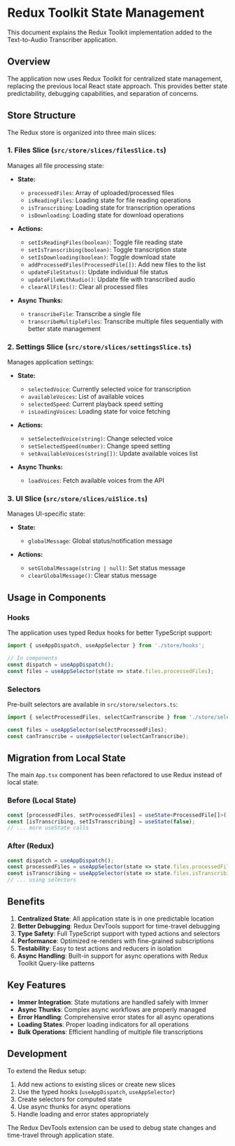 # Redux Toolkit State Management

This document explains the Redux Toolkit implementation added to the Text-to-Audio Transcriber application.

## Overview

The application now uses Redux Toolkit for centralized state management, replacing the previous local React state approach. This provides better state predictability, debugging capabilities, and separation of concerns.

## Store Structure

The Redux store is organized into three main slices:

### 1. Files Slice (`src/store/slices/filesSlice.ts`)

Manages all file processing state:

- **State:**
  - `processedFiles`: Array of uploaded/processed files
  - `isReadingFiles`: Loading state for file reading operations
  - `isTranscribing`: Loading state for transcription operations
  - `isDownloading`: Loading state for download operations

- **Actions:**
  - `setIsReadingFiles(boolean)`: Toggle file reading state
  - `setIsTranscribing(boolean)`: Toggle transcription state
  - `setIsDownloading(boolean)`: Toggle download state
  - `addProcessedFiles(ProcessedFile[])`: Add new files to the list
  - `updateFileStatus()`: Update individual file status
  - `updateFileWithAudio()`: Update file with transcribed audio
  - `clearAllFiles()`: Clear all processed files

- **Async Thunks:**
  - `transcribeFile`: Transcribe a single file
  - `transcribeMultipleFiles`: Transcribe multiple files sequentially with better state management

### 2. Settings Slice (`src/store/slices/settingsSlice.ts`)

Manages application settings:

- **State:**
  - `selectedVoice`: Currently selected voice for transcription
  - `availableVoices`: List of available voices
  - `selectedSpeed`: Current playback speed setting
  - `isLoadingVoices`: Loading state for voice fetching

- **Actions:**
  - `setSelectedVoice(string)`: Change selected voice
  - `setSelectedSpeed(number)`: Change speed setting
  - `setAvailableVoices(string[])`: Update available voices list

- **Async Thunks:**
  - `loadVoices`: Fetch available voices from the API

### 3. UI Slice (`src/store/slices/uiSlice.ts`)

Manages UI-specific state:

- **State:**
  - `globalMessage`: Global status/notification message

- **Actions:**
  - `setGlobalMessage(string | null)`: Set status message
  - `clearGlobalMessage()`: Clear status message

## Usage in Components

### Hooks

The application uses typed Redux hooks for better TypeScript support:

```typescript
import { useAppDispatch, useAppSelector } from './store/hooks';

// In components
const dispatch = useAppDispatch();
const files = useAppSelector(state => state.files.processedFiles);
```

### Selectors

Pre-built selectors are available in `src/store/selectors.ts`:

```typescript
import { selectProcessedFiles, selectCanTranscribe } from './store/selectors';

const files = useAppSelector(selectProcessedFiles);
const canTranscribe = useAppSelector(selectCanTranscribe);
```

## Migration from Local State

The main `App.tsx` component has been refactored to use Redux instead of local state:

### Before (Local State)
```typescript
const [processedFiles, setProcessedFiles] = useState<ProcessedFile[]>([]);
const [isTranscribing, setIsTranscribing] = useState(false);
// ... more useState calls
```

### After (Redux)
```typescript
const dispatch = useAppDispatch();
const processedFiles = useAppSelector(state => state.files.processedFiles);
const isTranscribing = useAppSelector(state => state.files.isTranscribing);
// ... using selectors
```

## Benefits

1. **Centralized State**: All application state is in one predictable location
2. **Better Debugging**: Redux DevTools support for time-travel debugging
3. **Type Safety**: Full TypeScript support with typed actions and selectors
4. **Performance**: Optimized re-renders with fine-grained subscriptions
5. **Testability**: Easy to test actions and reducers in isolation
6. **Async Handling**: Built-in support for async operations with Redux Toolkit Query-like patterns

## Key Features

- **Immer Integration**: State mutations are handled safely with Immer
- **Async Thunks**: Complex async workflows are properly managed
- **Error Handling**: Comprehensive error states for all async operations
- **Loading States**: Proper loading indicators for all operations
- **Bulk Operations**: Efficient handling of multiple file transcriptions

## Development

To extend the Redux setup:

1. Add new actions to existing slices or create new slices
2. Use the typed hooks (`useAppDispatch`, `useAppSelector`)
3. Create selectors for computed state
4. Use async thunks for async operations
5. Handle loading and error states appropriately

The Redux DevTools extension can be used to debug state changes and time-travel through application state. 
